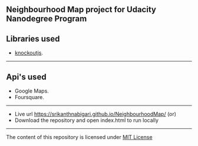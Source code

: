 ## Neighbourhood Map project for Udacity Nanodegree Program

## Libraries used
- [knockoutjs](http://knockoutjs.com/).

------------------------------------------------------------
## Api's used
- Google Maps.
- Foursquare.

-------------------------------------------------------------
- Live url https://srikanthnabigari.github.io/NeighbourhoodMap/
                (or)
- Download the repository and open index.html to run locally

------------------------------------------------------------

The content of this repository is licensed under [MIT License](https://github.com/SrikanthNabigari/NeighbourhoodMap/blob/master/License.txt)